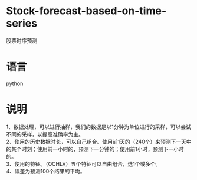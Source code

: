 # Stock-forecast-based-on-time-series
股票时序预测

# 语言
python

# 说明
1、数据处理，可以进行抽样，我们的数据是以1分钟为单位进行的采样，可以尝试不同的采样，以提高准确率为主。  
2、使用的历史数据时长，可以自己组合。使用前1天的（240个）来预测下一天中的某个时刻；使用前一小时的，预测下一分钟的；使用前1小时，预测下一小时的。  
3、使用的特征。（OCHLV）五个特征可以自由组合，选1个或多个。  
4、误差为预测100个结果的平均。  
